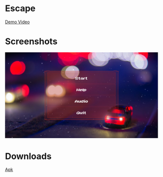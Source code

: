 # Escape

[Demo Video](https://www.youtube.com/watch?v=WGPzNuo5j88)

# Screenshots

![](screenshot/Screenshot_20190508-010934.png)

# Downloads

[Apk](https://gitlab.com/vcec/escape/raw/master/apk/Escape_alpha_v6.apk)
